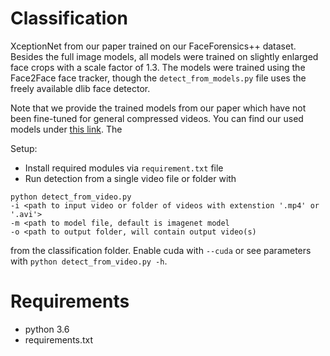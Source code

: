 # Classification

XceptionNet from our paper trained on our FaceForensics++ dataset. Besides the full image models, all models were trained on slightly enlarged face crops with a scale factor of 1.3.
The models were trained using the Face2Face face tracker, though the `detect_from_models.py` file uses the freely available dlib face detector.

Note that we provide the trained models from our paper which have not been fine-tuned for general compressed videos. You can find our used models under [this link](http://kaldir.vc.in.tum.de:/FaceForensics/models/faceforensics++_models.zip). The   

Setup:
- Install required modules via `requirement.txt` file
- Run detection from a single video file or folder with
```shell
python detect_from_video.py
-i <path to input video or folder of videos with extenstion '.mp4' or '.avi'>
-m <path to model file, default is imagenet model
-o <path to output folder, will contain output video(s)
```  
from the classification folder. Enable cuda with ```--cuda```  or see parameters with ```python detect_from_video.py -h```.



# Requirements

- python 3.6
- requirements.txt
